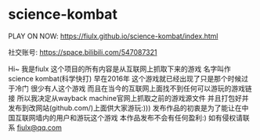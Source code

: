 # science-kombat
PLAY ON NOW: https://fiulx.github.io/science-kombat/index.html

社交账号: https://space.bilibili.com/547087321

Hi~ 我是fiulx 这个项目的所有内容是从互联网上抓取下来的游戏 名字叫作science kombat(科学快打)
早在2016年 这个游戏就已经出现了只是那个时候过于冷门  很少有人这个游戏 而且在当今的互联网上面找不到任何可以游玩的游戏链接 所以我决定从wayback machine官网上抓取之前的游戏源文件 并且打包好并发布到改网站(github.com/)上面供大家游玩:))) 发布作品的初衷是为了能让在中国互联网墙内的用户和游玩这个游戏 本作品发布不会有任何盈利:)  如有侵权请联系 fiulx@qq.com​
